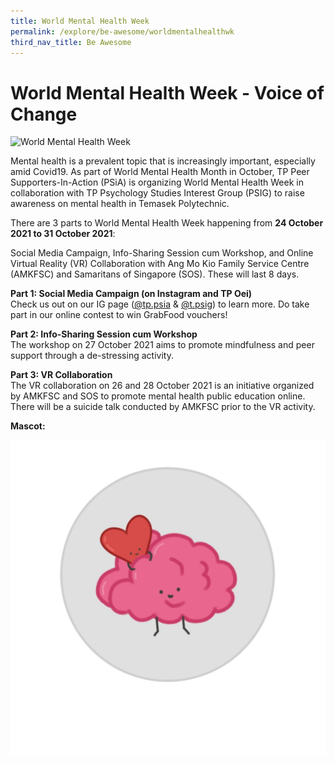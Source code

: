 ```yaml
---
title: World Mental Health Week
permalink: /explore/be-awesome/worldmentalhealthwk
third_nav_title: Be Awesome
---
```



# World Mental Health Week - Voice of Change
![World Mental Health Week](/images/BeAwesome-WorldMentalHealth.jpg)

Mental health is a prevalent topic that is increasingly important, especially amid Covid19. As part of World Mental Health Month in October, TP Peer Supporters-In-Action (PSiA) is organizing World Mental Health Week in collaboration with TP Psychology Studies Interest Group (PSIG) to raise awareness on mental health in Temasek Polytechnic.

There are 3 parts to World Mental Health Week happening from **24 October 2021 to 31 October 2021**: <br>

Social Media Campaign, Info-Sharing Session cum Workshop, and Online Virtual Reality (VR) Collaboration with Ang Mo Kio Family Service Centre (AMKFSC) and Samaritans of Singapore (SOS). These will last 8 days. 

**Part 1: Social Media Campaign (on Instagram and TP Oei)**<br>
Check us out on our IG page ([@tp.psia](https://www.instagram.com/tp.psia/) & [@t.psig](https://www.instagram.com/t.psig/)) to learn more.  Do take part in our online contest to win GrabFood vouchers!

**Part 2: Info-Sharing Session cum Workshop**<br>
The workshop on 27 October 2021 aims to promote mindfulness and peer support through a de-stressing activity.

**Part 3: VR Collaboration**<br>
The VR collaboration on 26 and 28 October 2021 is an initiative organized by AMKFSC and SOS to promote mental health public education online. There will be a suicide talk conducted by AMKFSC prior to the VR activity.


**Mascot:**
  
![World Mental Health Week Mascot](/images/BeAwesome-WorldMentalHealthMascot.jpg)
